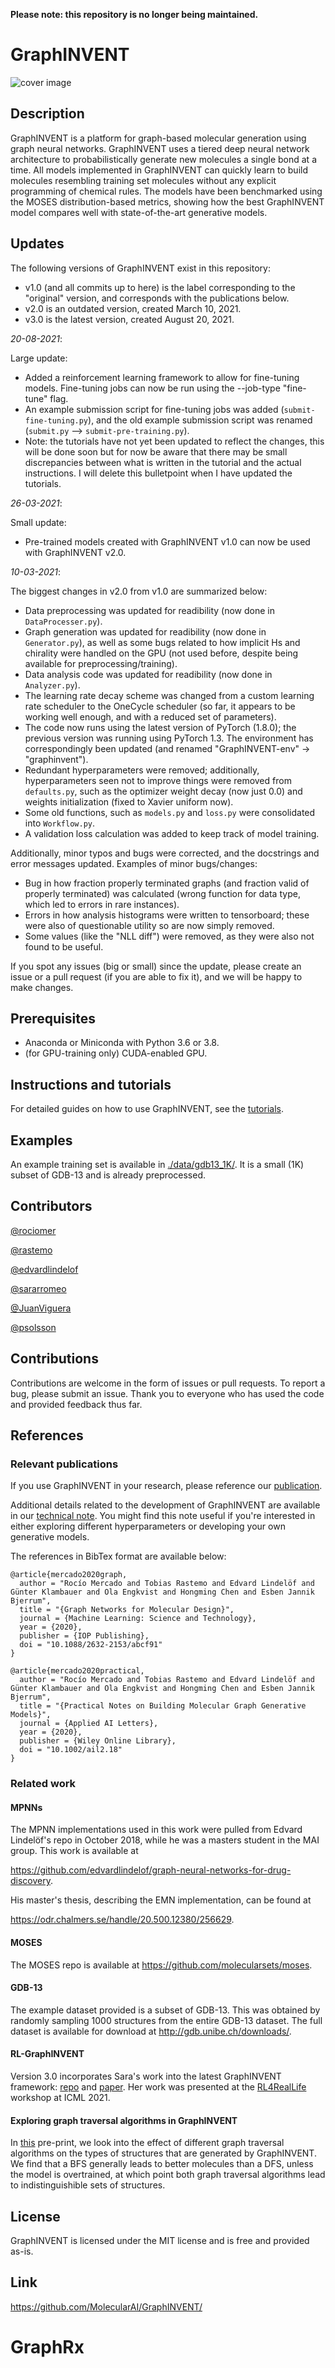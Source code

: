 **Please note: this repository is no longer being maintained.**

# GraphINVENT

![cover image](./cover-image.png)

## Description
GraphINVENT is a platform for graph-based molecular generation using graph neural networks. GraphINVENT uses a tiered deep neural network architecture to probabilistically generate new molecules a single bond at a time. All models implemented in GraphINVENT can quickly learn to build molecules resembling training set molecules without any explicit programming of chemical rules. The models have been benchmarked using the MOSES distribution-based metrics, showing how the best GraphINVENT model compares well with state-of-the-art generative models.

## Updates
The following versions of GraphINVENT exist in this repository:
* v1.0 (and all commits up to here) is the label corresponding to the "original" version, and corresponds with the publications below.
* v2.0 is an outdated version, created March 10, 2021.
* v3.0 is the latest version, created August 20, 2021.

*20-08-2021*:

Large update: 
* Added a reinforcement learning framework to allow for fine-tuning models. Fine-tuning jobs can now be run using the --job-type "fine-tune" flag. 
* An example submission script for fine-tuning jobs was added (`submit-fine-tuning.py`), and the old example submission script was renamed (`submit.py` --> `submit-pre-training.py`).
* Note: the tutorials have not yet been updated to reflect the changes, this will be done soon but for now be aware that there may be small discrepancies between what is written in the tutorial and the actual instructions. I will delete this bulletpoint when I have updated the tutorials.

*26-03-2021*:

Small update: 
* Pre-trained models created with GraphINVENT v1.0 can now be used with GraphINVENT v2.0.

*10-03-2021*:

The biggest changes in v2.0 from v1.0 are summarized below:
* Data preprocessing was updated for readibility (now done in `DataProcesser.py`).
* Graph generation was updated for readibility (now done in `Generator.py`), as well as some bugs related to how implicit Hs and chirality were handled on the GPU (not used before, despite being available for preprocessing/training).
* Data analysis code was updated for readibility (now done in `Analyzer.py`).
* The learning rate decay scheme was changed from a custom learning rate scheduler to the OneCycle scheduler (so far, it appears to be working well enough, and with a reduced set of parameters).
* The code now runs using the latest version of PyTorch (1.8.0); the previous version was running using PyTorch 1.3. The environment has correspondingly been updated (and renamed "GraphINVENT-env" -> "graphinvent").
* Redundant hyperparameters were removed; additionally, hyperparameters seen not to improve things were removed from `defaults.py`, such as the optimizer weight decay (now just 0.0) and weights initialization (fixed to Xavier uniform now).
* Some old functions, such as `models.py` and `loss.py` were consolidated into `Workflow.py`.
* A validation loss calculation was added to keep track of model training.

Additionally, minor typos and bugs were corrected, and the docstrings and error messages updated. Examples of minor bugs/changes:
* Bug in how fraction properly terminated graphs (and fraction valid of properly terminated) was calculated (wrong function for data type, which led to errors in rare instances).
* Errors in how analysis histograms were written to tensorboard; these were also of questionable utility so are now simply removed.
* Some values (like the "NLL diff") were removed, as they were also not found to be useful.

If you spot any issues (big or small) since the update, please create an issue or a pull request (if you are able to fix it), and we will be happy to make changes.

## Prerequisites
* Anaconda or Miniconda with Python 3.6 or 3.8.
* (for GPU-training only) CUDA-enabled GPU.

## Instructions and tutorials
For detailed guides on how to use GraphINVENT, see the [tutorials](./tutorials/).

## Examples
An example training set is available in [./data/gdb13_1K/](./data/gdb13_1K/). It is a small (1K) subset of GDB-13 and is already preprocessed.

## Contributors
[@rociomer](https://www.github.com/rociomer)

[@rastemo](https://www.github.com/rastemo)

[@edvardlindelof](https://www.github.com/edvardlindelof)

[@sararromeo](https://www.github.com/sararromeo)

[@JuanViguera](https://www.github.com/JuanViguera)

[@psolsson](https://www.github.com/psolsson)

## Contributions

Contributions are welcome in the form of issues or pull requests. To report a bug, please submit an issue. Thank you to everyone who has used the code and provided feedback thus far.


## References
### Relevant publications
If you use GraphINVENT in your research, please reference our [publication](https://doi.org/10.1088/2632-2153/abcf91).

Additional details related to the development of GraphINVENT are available in our [technical note](https://doi.org/10.1002/ail2.18). You might find this note useful if you're interested in either exploring different hyperparameters or developing your own generative models.

The references in BibTex format are available below:

```
@article{mercado2020graph,
  author = "Rocío Mercado and Tobias Rastemo and Edvard Lindelöf and Günter Klambauer and Ola Engkvist and Hongming Chen and Esben Jannik Bjerrum",
  title = "{Graph Networks for Molecular Design}",
  journal = {Machine Learning: Science and Technology},
  year = {2020},
  publisher = {IOP Publishing},
  doi = "10.1088/2632-2153/abcf91"
}

@article{mercado2020practical,
  author = "Rocío Mercado and Tobias Rastemo and Edvard Lindelöf and Günter Klambauer and Ola Engkvist and Hongming Chen and Esben Jannik Bjerrum",
  title = "{Practical Notes on Building Molecular Graph Generative Models}",
  journal = {Applied AI Letters},
  year = {2020},
  publisher = {Wiley Online Library},
  doi = "10.1002/ail2.18"
}
```

### Related work
#### MPNNs
The MPNN implementations used in this work were pulled from Edvard Lindelöf's repo in October 2018, while he was a masters student in the MAI group. This work is available at

https://github.com/edvardlindelof/graph-neural-networks-for-drug-discovery.

His master's thesis, describing the EMN implementation, can be found at

https://odr.chalmers.se/handle/20.500.12380/256629.

#### MOSES
The MOSES repo is available at https://github.com/molecularsets/moses.

#### GDB-13
The example dataset provided is a subset of GDB-13. This was obtained by randomly sampling 1000 structures from the entire GDB-13 dataset. The full dataset is available for download at http://gdb.unibe.ch/downloads/.


#### RL-GraphINVENT
Version 3.0 incorporates Sara's work into the latest GraphINVENT framework: [repo](https://github.com/olsson-group/RL-GraphINVENT) and [paper](https://doi.org/10.33774/chemrxiv-2021-9w3tc). Her work was presented at the [RL4RealLife](https://sites.google.com/view/RL4RealLife) workshop at ICML 2021.

#### Exploring graph traversal algorithms in GraphINVENT
In [this](https://doi.org/10.33774/chemrxiv-2021-5c5l1) pre-print, we look into the effect of different graph traversal algorithms on the types of structures that are generated by GraphINVENT. We find that a BFS generally leads to better molecules than a DFS, unless the model is overtrained, at which point both graph traversal algorithms lead to indistinguishible sets of structures.

## License

GraphINVENT is licensed under the MIT license and is free and provided as-is.

## Link
https://github.com/MolecularAI/GraphINVENT/
# GraphRx
